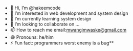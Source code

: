 - 👋 Hi, I’m @hakeemcode
- 👀 I’m interested in web development and system design
- 🌱 I’m currently learning system design
- 💞️ I’m looking to collaborate on ...
- 📫 How to reach me email:mwangimwaske@gmail.com
- 😄 Pronouns: he/him
- ⚡ Fun fact: programmers worst enemy is a bug**

<!---
hakeemcode/hakeemcode is a ✨ special ✨ repository because its `README.md` (this file) appears on your GitHub profile.
You can click the Preview link to take a look at your changes.
--->
